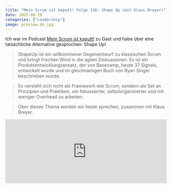 ```yaml
---
title: "Mein Scrum ist kaputt! Folge 138: Shape Up (mit Klaus Breyer)"
date: 2025-08-29
categories: ["Leadership"]
image: preview.de.jpg
---
```


Ich war im Podcast [Mein Scrum ist kaputt!](https://meinscrumistkaputt.de/shape-up-mit-klaus-breyer/) zu Gast und habe über eine tatsächliche Alternative gesprochen: Shape Up!

> ShapeUp ist ein willkommener Gegenentwurf zu klassischen Scrum und bringt frischen Wind in die agilen Diskussionen. Es ist ein Produktentwicklungsansatz, der von Basecamp, heute 37 Signals, entwickelt wurde und im gleichnamigen Buch von Ryan Singer beschrieben wurde.

> Es versteht sich nicht als Framework wie Scrum, sondern als Set an Prinzipien und Praktiken, um fokussierter, selbstorganisierter und mit weniger Overhead zu arbeiten.

> Über dieses Thema werden wir heute sprechen, zusammen mit Klaus Breyer.

<iframe title="Podlove Web Player: Mein Scrum ist kaputt | Agilität, Scrum, Kanban und mehr - Shape Up (mit Klaus Breyer)" height="200" style="width:100%;" src="https://meinscrumistkaputt.de/wp-content/plugins/podlove-web-player/web-player/share.html?config=https%3A%2F%2Fmeinscrumistkaputt.de%2Fwp-json%2Fpodlove-web-player%2Fshortcode%2Fconfig%2Fdefault%2Ftheme%2Fdefault&episode=https%3A%2F%2Fmeinscrumistkaputt.de%2Fwp-json%2Fpodlove-web-player%2Fshortcode%2Fpublisher%2F2361" frameborder="0" scrolling="no" tabindex="0"></iframe>